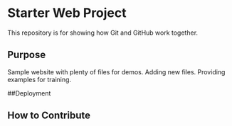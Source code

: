 # Starter Web Project

This repository is for showing how Git and GitHub work together.

## Purpose

Sample website with plenty of files for demos. Adding new files.
Providing examples for training.

##Deployment

## How to Contribute
